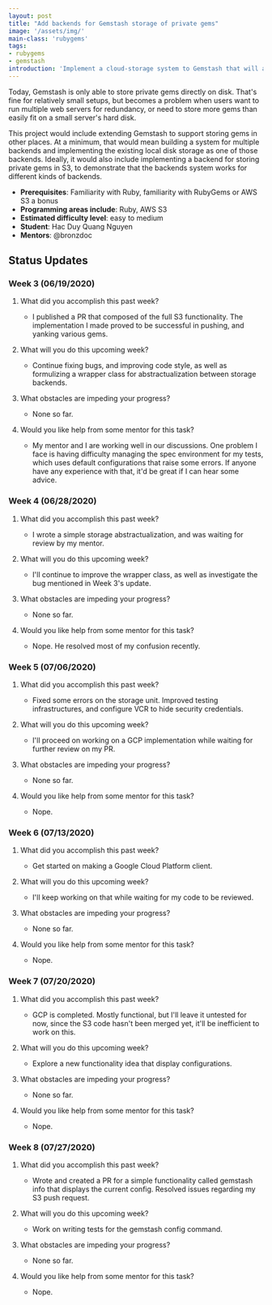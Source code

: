 ```yaml
---
layout: post
title: "Add backends for Gemstash storage of private gems"
image: '/assets/img/'
main-class: 'rubygems'
tags:
- rubygems
- gemstash
introduction: 'Implement a cloud-storage system to Gemstash that will allow gems to be shared, and used across internal machines effectively.'
---
```


Today, Gemstash is only able to store private gems directly on disk. That's fine for relatively small setups, but becomes a problem when users want to run multiple web servers for redundancy, or need to store more gems than easily fit on a small server's hard disk.

This project would include extending Gemstash to support storing gems in other places. At a minimum, that would mean building a system for multiple backends and implementing the existing local disk storage as one of those backends. Ideally, it would also include implementing a backend for storing private gems in S3, to demonstrate that the backends system works for different kinds of backends.

* **Prerequisites**: Familiarity with Ruby, familiarity with RubyGems or AWS S3 a bonus
* **Programming areas include**: Ruby, AWS S3
* **Estimated difficulty level**: easy to medium
* **Student**: Hac Duy Quang Nguyen
* **Mentors**: @bronzdoc

## Status Updates

### Week 3 (06/19/2020)

1. What did you accomplish this past week?
    - I published a PR that composed of the full S3 functionality. The implementation I made proved to be successful in pushing, and yanking various gems.

1. What will you do this upcoming week?
    - Continue fixing bugs, and improving code style, as well as formulizing a wrapper class for abstractualization between storage backends.

1. What obstacles are impeding your progress?
    - None so far.

1. Would you like help from some mentor for this task?
    - My mentor and I are working well in our discussions. One problem I face is having difficulty managing the spec environment for my tests, which uses default configurations that raise some errors. If anyone have any experience with that, it'd be great if I can hear some advice.
    
### Week 4 (06/28/2020)

1. What did you accomplish this past week?
    - I wrote a simple storage abstractualization, and was waiting for review by my mentor. 

1. What will you do this upcoming week?
    - I'll continue to improve the wrapper class, as well as investigate the bug mentioned in Week 3's update.

1. What obstacles are impeding your progress?
    - None so far.

1. Would you like help from some mentor for this task?
    - Nope. He resolved most of my confusion recently.

### Week 5 (07/06/2020)


1. What did you accomplish this past week?
    - Fixed some errors on the storage unit. Improved testing infrastructures, and configure VCR to hide security credentials.

1. What will you do this upcoming week?
    - I'll proceed on working on a GCP implementation while waiting for further review on my PR.

1. What obstacles are impeding your progress?
    - None so far.

1. Would you like help from some mentor for this task?
    - Nope.

### Week 6 (07/13/2020)


1. What did you accomplish this past week?
    - Get started on making a Google Cloud Platform client. 

1. What will you do this upcoming week?
    - I'll keep working on that while waiting for my code to be reviewed.

1. What obstacles are impeding your progress?
    - None so far.

1. Would you like help from some mentor for this task?
    - Nope.


### Week 7 (07/20/2020)

1. What did you accomplish this past week?
    - GCP is completed. Mostly functional, but I'll leave it untested for now, since the S3 code hasn't been merged yet, it'll be inefficient to work on this.

1. What will you do this upcoming week?
    - Explore a new functionality idea that display configurations.

1. What obstacles are impeding your progress?
    - None so far.

1. Would you like help from some mentor for this task?
    - Nope.

### Week 8 (07/27/2020)

1. What did you accomplish this past week?
    - Wrote and created a PR for a simple functionality called gemstash info that displays the current config. Resolved issues regarding my S3 push request.

1. What will you do this upcoming week?
    - Work on writing tests for the gemstash config command.

1. What obstacles are impeding your progress?
    - None so far.

1. Would you like help from some mentor for this task?
    - Nope.
